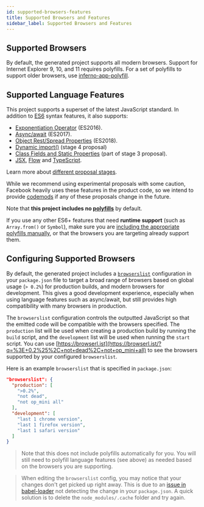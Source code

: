 ```yaml
---
id: supported-browsers-features
title: Supported Browsers and Features
sidebar_label: Supported Browsers and Features
---
```


## Supported Browsers

By default, the generated project supports all modern browsers. Support for Internet Explorer 9, 10, and 11 requires polyfills. For a set of polyfills to support older browsers, use [inferno-app-polyfill](https://github.com/facebook/create-inferno-app/blob/main/packages/inferno-app-polyfill/README.md).

## Supported Language Features

This project supports a superset of the latest JavaScript standard. In addition to [ES6](https://github.com/lukehoban/es6features) syntax features, it also supports:

- [Exponentiation Operator](https://github.com/rwaldron/exponentiation-operator) (ES2016).
- [Async/await](https://github.com/tc39/ecmascript-asyncawait) (ES2017).
- [Object Rest/Spread Properties](https://github.com/tc39/proposal-object-rest-spread) (ES2018).
- [Dynamic import()](https://github.com/tc39/proposal-dynamic-import) (stage 4 proposal)
- [Class Fields and Static Properties](https://github.com/tc39/proposal-class-public-fields) (part of stage 3 proposal).
- [JSX](https://facebook.github.io/inferno/docs/introducing-jsx.html), [Flow](./adding-flow) and [TypeScript](./adding-typescript).

Learn more about [different proposal stages](https://tc39.github.io/process-document/).

While we recommend using experimental proposals with some caution, Facebook heavily uses these features in the product code, so we intend to provide [codemods](https://medium.com/@cpojer/effective-javascript-codemods-5a6686bb46fb) if any of these proposals change in the future.

Note that **this project includes no [polyfills](https://github.com/facebook/create-inferno-app/blob/main/packages/inferno-app-polyfill/README.md)** by default.

If you use any other ES6+ features that need **runtime support** (such as `Array.from()` or `Symbol`), make sure you are [including the appropriate polyfills manually](https://github.com/facebook/create-inferno-app/blob/main/packages/inferno-app-polyfill/README.md), or that the browsers you are targeting already support them.

## Configuring Supported Browsers

By default, the generated project includes a [`browserslist`](https://github.com/browserslist/browserslist) configuration in your `package.json` file to target a broad range of browsers based on global usage (`> 0.2%`) for production builds, and modern browsers for development. This gives a good development experience, especially when using language features such as async/await, but still provides high compatibility with many browsers in production.

The `browserslist` configuration controls the outputted JavaScript so that the emitted code will be compatible with the browsers specified. The `production` list will be used when creating a production build by running the `build` script, and the `development` list will be used when running the `start` script. You can use [https://browserl.ist](https://browserl.ist/?q=%3E+0.2%25%2C+not+dead%2C+not+op_mini+all) to see the browsers supported by your configured `browserslist`.

Here is an example `browserslist` that is specified in `package.json`:

```json
"browserslist": {
  "production": [
    ">0.2%",
    "not dead",
    "not op_mini all"
  ],
  "development": [
    "last 1 chrome version",
    "last 1 firefox version",
    "last 1 safari version"
  ]
}
```

> Note that this does not include polyfills automatically for you. You will still need to polyfill language features (see above) as needed based on the browsers you are supporting.

> When editing the `browserslist` config, you may notice that your changes don't get picked up right away. This is due to an [issue in babel-loader](https://github.com/babel/babel-loader/issues/690) not detecting the change in your `package.json`. A quick solution is to delete the `node_modules/.cache` folder and try again.
